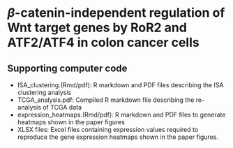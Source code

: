 # $\beta$-catenin-independent regulation of Wnt target genes by RoR2 and ATF2/ATF4 in colon cancer cells

## Supporting computer code

* ISA_clustering.(Rmd/pdf): R markdown and PDF files describing the ISA clustering analysis
* TCGA_analysis.pdf: Compiled R markdown file describing the re-analysis of TCGA data
* expression_heatmaps.(Rmd/pdf): R markdown and PDF files to generate heatmaps shown in the paper figures
* XLSX files: Excel files containing expression values required to reproduce the gene expression heatmaps shown in the paper figures.
